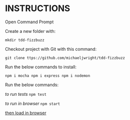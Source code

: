 # INSTRUCTIONS

Open Command Prompt

Create a new folder with:

`mkdir tdd-fizzbuzz`

Checkout project with Git with this command:

`git clone ttps://github.com/michaeljwright/tdd-fizzbuzz`

Run the below commands to install:

`npm i mocha
npm i express
npm i nodemon`

Run the below commands:

*to run tests*
`npm test` 

*to run in browser*
`npm start`

[then load in browser](http://127.0.0.1:3001)
